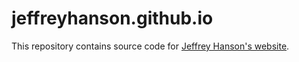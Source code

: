 jeffreyhanson.github.io
==================

This repository contains source code for [Jeffrey Hanson's website](http://jeffrey-hanson.com). 
